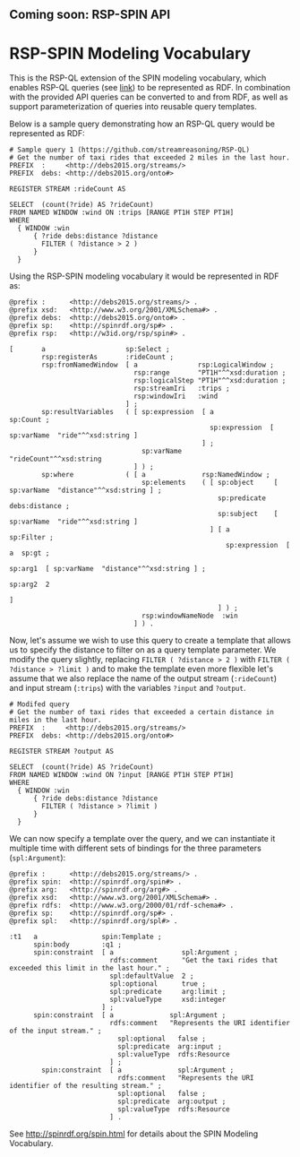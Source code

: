 ## Coming soon: RSP-SPIN API 
# RSP-SPIN Modeling Vocabulary

This is the RSP-QL extension of the SPIN modeling vocabulary, which enables RSP-QL queries (see [link](https://github.com/streamreasoning/RSP-QL)) to be represented as RDF. In combination with the provided API queries can be converted to and from RDF, as well as support parameterization of queries into reusable query templates. 

Below is a sample query demonstrating how an RSP-QL query would be represented as RDF:
```
# Sample query 1 (https://github.com/streamreasoning/RSP-QL)
# Get the number of taxi rides that exceeded 2 miles in the last hour.
PREFIX  :     <http://debs2015.org/streams/>
PREFIX  debs: <http://debs2015.org/onto#>

REGISTER STREAM :rideCount AS

SELECT  (count(?ride) AS ?rideCount)
FROM NAMED WINDOW :wind ON :trips [RANGE PT1H STEP PT1H]
WHERE
  { WINDOW :win
      { ?ride debs:distance ?distance
        FILTER ( ?distance > 2 )
      }
  }
```
Using the RSP-SPIN modeling vocabulary it would be represented in RDF as:
```
@prefix :      <http://debs2015.org/streams/> .
@prefix xsd:   <http://www.w3.org/2001/XMLSchema#> .
@prefix debs:  <http://debs2015.org/onto#> .
@prefix sp:    <http://spinrdf.org/sp#> .
@prefix rsp:   <http://w3id.org/rsp/spin#> .

[       a                    sp:Select ;
        rsp:registerAs       :rideCount ;
        rsp:fromNamedWindow  [ a               rsp:LogicalWindow ;
                               rsp:range       "PT1H"^^xsd:duration ;
                               rsp:logicalStep "PT1H"^^xsd:duration ;
                               rsp:streamIri   :trips ;
                               rsp:windowIri   :wind
                             ] ;
        sp:resultVariables   ( [ sp:expression  [ a              sp:Count ;
                                                  sp:expression  [ sp:varName  "ride"^^xsd:string ]
                                                ] ;
                                 sp:varName     "rideCount"^^xsd:string
                               ] ) ;
        sp:where             ( [ a              rsp:NamedWindow ;
                                 sp:elements    ( [ sp:object     [ sp:varName  "distance"^^xsd:string ] ;
                                                    sp:predicate  debs:distance ;
                                                    sp:subject    [ sp:varName  "ride"^^xsd:string ]
                                                  ] [ a              sp:Filter ;
                                                      sp:expression  [ a  sp:gt ;
                                                                          sp:arg1  [ sp:varName  "distance"^^xsd:string ] ;
                                                                          sp:arg2  2
                                                                      ]
                                                    ] ) ;
                                 rsp:windowNameNode  :win
                               ] ) .
```

Now, let's assume we wish to use this query to create a template that allows us to specify the distance to filter on as a query template parameter. We modify the query slightly, replacing ```FILTER ( ?distance > 2 )``` with ```FILTER ( ?distance > ?limit )``` and to make the template even more flexible let's assume that we also replace the name of the output stream (```:rideCount```) and input stream (```:trips```) with the variables ```?input``` and ```?output```. 
```
# Modifed query
# Get the number of taxi rides that exceeded a certain distance in miles in the last hour.
PREFIX  :     <http://debs2015.org/streams/>
PREFIX  debs: <http://debs2015.org/onto#>

REGISTER STREAM ?output AS

SELECT  (count(?ride) AS ?rideCount)
FROM NAMED WINDOW :wind ON ?input [RANGE PT1H STEP PT1H]
WHERE
  { WINDOW :win
      { ?ride debs:distance ?distance
        FILTER ( ?distance > ?limit )
      }
  }
```
We can now specify a template over the query, and we can instantiate it multiple time with different sets of bindings for the three parameters (```spl:Argument```):
```
@prefix :      <http://debs2015.org/streams/> .
@prefix spin:  <http://spinrdf.org/spin#> .
@prefix arg:   <http://spinrdf.org/arg#> .
@prefix xsd:   <http://www.w3.org/2001/XMLSchema#> .
@prefix rdfs:  <http://www.w3.org/2000/01/rdf-schema#> .
@prefix sp:    <http://spinrdf.org/sp#> .
@prefix spl:   <http://spinrdf.org/spl#> .

:t1   a                spin:Template ;
      spin:body        :q1 ;
      spin:constraint  [ a                 spl:Argument ;
                         rdfs:comment      "Get the taxi rides that exceeded this limit in the last hour." ;
                         spl:defaultValue  2 ;
                         spl:optional      true ;
                         spl:predicate     arg:limit ;
                         spl:valueType     xsd:integer
                       ] ;
      spin:constraint  [ a              spl:Argument ;
                         rdfs:comment   "Represents the URI identifier of the input stream." ;
                           spl:optional   false ;
                           spl:predicate  arg:input ;
                           spl:valueType  rdfs:Resource
                         ] ;
        spin:constraint  [ a              spl:Argument ;
                           rdfs:comment   "Represents the URI identifier of the resulting stream." ;
                           spl:optional   false ;
                           spl:predicate  arg:output ;
                           spl:valueType  rdfs:Resource
                         ] .
```


See <http://spinrdf.org/spin.html> for details about the SPIN Modeling Vocabulary.


